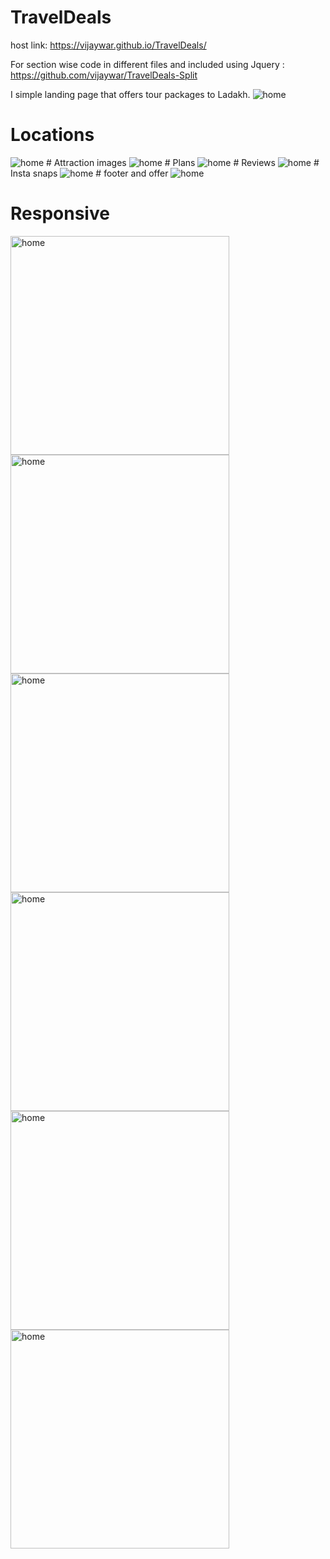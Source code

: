 # TravelDeals

host link:
https://vijaywar.github.io/TravelDeals/

For section wise code in different files and included using Jquery :<br>https://github.com/vijaywar/TravelDeals-Split

I simple landing page that offers tour packages to Ladakh.
<img src='./readmeImg/w1.jpg' alt='home'>
# Locations
<img src='./readmeImg/W2.jpg' alt='home'>
# Attraction images
<img src='./readmeImg/W3.jpg' alt='home'>
# Plans
<img src='./readmeImg/w4.jpg' alt='home'>
# Reviews
<img src='./readmeImg/w5.jpg' alt='home'>
# Insta snaps
<img src='./readmeImg/w6.jpg' alt='home'>
# footer and offer
<img src='./readmeImg/w7.jpg' alt='home'>

# Responsive
<img width='350px' src='./readmeImg/m0.jpeg' alt='home'>
<img width='350px' src='./readmeImg/m1.jpeg' alt='home'>
<img width='350px' src='./readmeImg/m2.jpeg' alt='home'>
<img width='350px' src='./readmeImg/m3.jpeg' alt='home'>
<img  width='350px' src='./readmeImg/m4.jpeg' alt='home'>
<img width='350px' src='./readmeImg/m5.jpeg' alt='home'>
